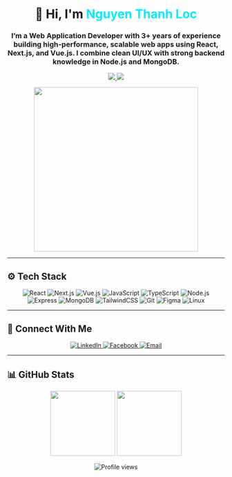 <!-- 🌌 Hero Section -->
<h1 align="center">👋 Hi, I'm <span style="color:#00eaff;">Nguyen Thanh Loc</span></h1>

<h3 align="center">
  I’m a <b>Web Application Developer</b> with 3+ years of experience building
  high-performance, scalable web apps using <b>React, Next.js, and Vue.js</b>.  
  I combine <b>clean UI/UX</b> with strong backend knowledge in <b>Node.js</b> and <b>MongoDB</b>.
</h3>

<p align="center">
  <a href="https://www.nguyenloc.dev/">
    <img src="https://img.shields.io/badge/🌐_Portfolio-00eaff?style=for-the-badge&logo=vercel&logoColor=white" />
  </a>
  <a href="mailto:nguyenloc12021999vn@gmail.com">
    <img src="https://img.shields.io/badge/📧_Contact-ff4b2b?style=for-the-badge&logo=gmail&logoColor=white" />
  </a>
</p>

<p align="center">
  <img src="https://media3.giphy.com/media/78XCFBGOlS6keY1Bil/giphy.gif" width="380" />
</p>

---

## ⚙️ Tech Stack
<p align="center">
  <img src="https://img.icons8.com/color/48/react-native.png" alt="React" title="React" />
  <img src="https://img.icons8.com/color/48/nextjs.png" alt="Next.js" title="Next.js" />
  <img src="https://img.icons8.com/color/48/vue-js.png" alt="Vue.js" title="Vue.js" />
  <img src="https://img.icons8.com/color/48/javascript.png" alt="JavaScript" title="JavaScript" />
  <img src="https://img.icons8.com/color/48/typescript.png" alt="TypeScript" title="TypeScript" />
  <img src="https://img.icons8.com/color/48/nodejs.png" alt="Node.js" title="Node.js" />
  <img src="https://img.icons8.com/fluency/48/express-js.png" alt="Express" title="Express" />
  <img src="https://img.icons8.com/color/48/mongodb.png" alt="MongoDB" title="MongoDB" />
  <img src="https://img.icons8.com/color/48/tailwindcss.png" alt="TailwindCSS" title="TailwindCSS" />
  <img src="https://img.icons8.com/color/48/git.png" alt="Git" title="Git" />
  <img src="https://img.icons8.com/color/48/figma.png" alt="Figma" title="Figma" />
  <img src="https://img.icons8.com/color/48/linux.png" alt="Linux" title="Linux" />
</p>

---

## 🤝 Connect With Me
<p align="center">
  <a href="https://www.linkedin.com/in/nguy%E1%BB%85n-th%C3%A0nh-l%E1%BB%99c-479476196/" target="_blank">
    <img src="https://img.icons8.com/color/48/linkedin.png" alt="LinkedIn" />
  </a>
  <a href="https://www.facebook.com/your.facebook.username" target="_blank">
    <img src="https://img.icons8.com/color/48/facebook.png" alt="Facebook" />
  </a>
  <a href="mailto:nguyenloc12021999vn@gmail.com">
    <img src="https://img.icons8.com/color/48/gmail.png" alt="Email" />
  </a>
</p>

---

## 📊 GitHub Stats
<p align="center">
  <img src="https://github-readme-stats.vercel.app/api?username=kimjayden&show_icons=true&theme=react&hide_border=true" height="150" />
  <img src="https://github-readme-stats.vercel.app/api/top-langs/?username=kimjayden&layout=compact&theme=react&hide_border=true" height="150" />
</p>

<p align="center">
  <img src="https://komarev.com/ghpvc/?username=kimjayden&label=Profile%20views&color=00eaff&style=flat-square" alt="Profile views" />
</p>
